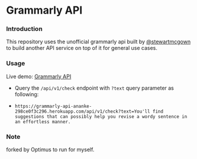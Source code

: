 # Grammarly API

### Introduction

This repository uses the unofficial grammarly api built by [@stewartmcgown](https://github.com/stewartmcgown/grammarly-api) to build another API service on top of it for general use cases.

### Usage

Live demo: [Grammarly API](https://grammarly-api-ananke-298ce0f3c296.herokuapp.com/)

- Query the `/api/v1/check` endpoint with `?text` query parameter as following:

- `https://grammarly-api-ananke-298ce0f3c296.herokuapp.com/api/v1/check?text=You'll find suggestions that can possibly help you revise a wordy sentence in an effortless manner.`

### Note 
forked by Optimus to run for myself.
